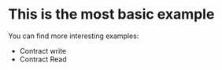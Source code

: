 
# This is the most basic example

You can find more interesting examples:
* Contract write
* Contract Read
